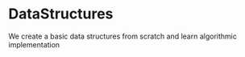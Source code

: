 # DataStructures
We create a basic data structures from scratch and learn algorithmic implementation
